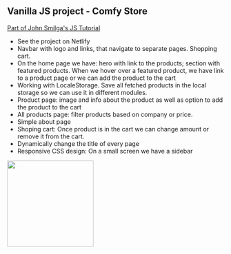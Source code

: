 ## Vanilla JS project - Comfy Store

[Part of John Smilga's JS Tutorial](https://www.udemy.com/course/javascript-tutorial-for-beginners-w/learn/lecture/21671372?start=1#overview)

- See the project on Netlify
- Navbar with logo and links, that navigate to separate pages. Shopping cart.
- On the home page we have:
  hero with link to the products;
  section with featured products. When we hover over a featured product, we have link to a product page or we can add the product to the cart
- Working with LocaleStorage. Save all fetched products in the local storage so we can use it in different modules.
- Product page: image and info about the product as well as option to add the product to the cart
- All products page: filter products based on company or price.
- Simple about page
- Shoping cart: Once product is in the cart we can change amount or remove it from the cart.
- Dynamically change the title of every page
- Responsive CSS design: On a small screen we have a sidebar

<p align-items: center>
    <img src='ReadMe-IMAGES/1.png' width='200'>
</p>
